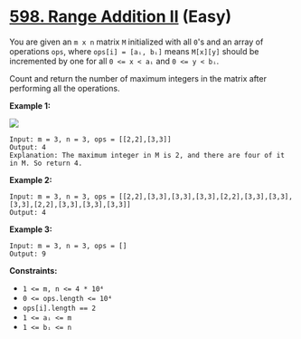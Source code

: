 # [598. Range Addition II][link] (Easy)

[link]: https://leetcode.com/problems/range-addition-ii/

You are given an `m x n` matrix `M` initialized with all `0`'s and an array of operations `ops`,
where `ops[i] = [aᵢ, bᵢ]` means `M[x][y]` should be incremented by one for all `0 <= x < aᵢ` and `0
<= y < bᵢ`.

Count and return the number of maximum integers in the matrix after performing all the operations.

**Example 1:**

![](https://assets.leetcode.com/uploads/2020/10/02/ex1.jpg)

```
Input: m = 3, n = 3, ops = [[2,2],[3,3]]
Output: 4
Explanation: The maximum integer in M is 2, and there are four of it in M. So return 4.
```

**Example 2:**

```
Input: m = 3, n = 3, ops = [[2,2],[3,3],[3,3],[3,3],[2,2],[3,3],[3,3],[3,3],[2,2],[3,3],[3,3],[3,3]]
Output: 4
```

**Example 3:**

```
Input: m = 3, n = 3, ops = []
Output: 9
```

**Constraints:**

- `1 <= m, n <= 4 * 10⁴`
- `0 <= ops.length <= 10⁴`
- `ops[i].length == 2`
- `1 <= aᵢ <= m`
- `1 <= bᵢ <= n`
